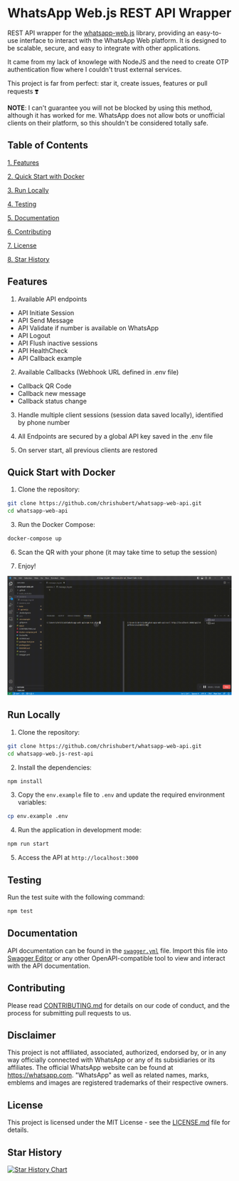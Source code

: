 # WhatsApp Web.js REST API Wrapper

REST API wrapper for the [whatsapp-web.js](https://github.com/pedroslopez/whatsapp-web.js) library, providing an easy-to-use interface to interact with the WhatsApp Web platform. It is designed to be scalable, secure, and easy to integrate with other applications.

It came from my lack of knowlege with NodeJS and the need to create OTP authentication flow where I couldn't trust external services.

This project is far from perfect: star it, create issues, features or pull requests ❣️

**NOTE**: I can't guarantee you will not be blocked by using this method, although it has worked for me. WhatsApp does not allow bots or unofficial clients on their platform, so this shouldn't be considered totally safe.

## Table of Contents

[1. Features](#features)

[2. Quick Start with Docker](#quick-start-with-docker)

[3. Run Locally](#run-locally)

[4. Testing](#testing)

[5. Documentation](#documentation)

[6. Contributing](#contributing)

[7. License](#license)

[8. Star History](#star-history)

## Features

1. Available API endpoints
- API Initiate Session
- API Send Message
- API Validate if number is available on WhatsApp
- API Logout
- API Flush inactive sessions
- API HealthCheck
- API Callback example

2. Available Callbacks (Webhook URL defined in .env file)
- Callback QR Code
- Callback new message
- Callback status change

3. Handle multiple client sessions (session data saved locally), identified by phone number

4. All Endpoints are secured by a global API key saved in the .env file

5. On server start, all previous clients are restored

## Quick Start with Docker

1. Clone the repository:

```bash
git clone https://github.com/chrishubert/whatsapp-web-api.git
cd whatsapp-web-api
```

3. Run the Docker Compose:

```bash
docker-compose up
```

6. Scan the QR with your phone (it may take time to setup the session)

7. Enjoy!

![Quick Start](./assets/basic_start.gif)

## Run Locally

1. Clone the repository:

```bash
git clone https://github.com/chrishubert/whatsapp-web-api.git
cd whatsapp-web.js-rest-api
```

2. Install the dependencies:

```bash
npm install
```

3. Copy the `env.example` file to `.env` and update the required environment variables:

```bash
cp env.example .env
```

4. Run the application in development mode:

```bash
npm run start
```

5. Access the API at `http://localhost:3000`

## Testing

Run the test suite with the following command:

```bash
npm test
```

## Documentation

API documentation can be found in the [`swagger.yml`](https://raw.githubusercontent.com/chrishubert/whatsapp-web-api/master/swagger.yml) file. Import this file into [Swagger Editor](https://editor.swagger.io/) or any other OpenAPI-compatible tool to view and interact with the API documentation.

## Contributing

Please read [CONTRIBUTING.md](./CONTRIBUTING.md) for details on our code of conduct, and the process for submitting pull requests to us.

## Disclaimer

This project is not affiliated, associated, authorized, endorsed by, or in any way officially connected with WhatsApp or any of its subsidiaries or its affiliates. The official WhatsApp website can be found at https://whatsapp.com. "WhatsApp" as well as related names, marks, emblems and images are registered trademarks of their respective owners.

## License

This project is licensed under the MIT License - see the [LICENSE.md](./LICENSE.md) file for details.

## Star History

[![Star History Chart](https://api.star-history.com/svg?repos=chrishubert/whatsapp-web-api&type=Date)](https://star-history.com/#chrishubert/whatsapp-web-api&Date)